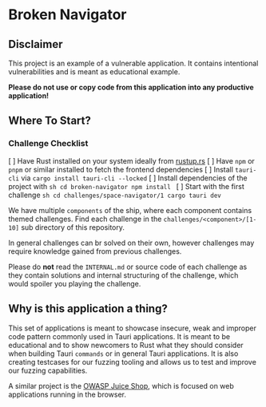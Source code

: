# Broken Navigator

## Disclaimer

This project is an example of a vulnerable application. It contains intentional
vulnerabilities and is meant as educational example.

**Please do not use or copy code from this application into any productive application!**

## Where To Start?

 ### Challenge Checklist

[ ] Have Rust installed on your system ideally from [rustup.rs](https://rustup.rs)
[ ] Have `npm` or `pnpm` or similar installed to fetch the frontend dependencies
[ ] Install `tauri-cli` via `cargo install tauri-cli --locked`
[ ] Install dependencies of the project with 
    ```sh
    cd broken-navigator
    npm install
    ```
[ ] Start with the first challenge 
    ```sh
    cd challenges/space-navigator/1
    cargo tauri dev
    ```

We have multiple `components` of the ship, where each component contains themed challenges.
Find each challenge in the `challenges/<component>/[1-10]` sub directory of this repository.

In general challenges can br solved on their own, however challenges may require knowledge gained from previous challenges.


Please do **not** read the `INTERNAL.md` or source code of each challenge as they contain
solutions and internal structuring of the challenge, which would spoiler you playing the challenge.


## Why is this application a thing?

This set of applications is meant to showcase insecure, weak and improper code pattern commonly used in Tauri applications.
It is meant to be educational and to show newcomers to Rust what they should consider when building
Tauri `commands` or in general Tauri applications. It is also creating testcases for our fuzzing tooling and allows us to
test and improve our fuzzing capabilities.

A similar project is the [OWASP Juice Shop](https://owasp.org/www-project-juice-shop/), which is focused on web applications running
in the browser.
